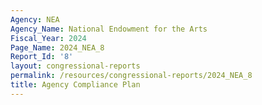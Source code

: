 ```yaml
---
Agency: NEA
Agency_Name: National Endowment for the Arts
Fiscal_Year: 2024
Page_Name: 2024_NEA_8
Report_Id: '8'
layout: congressional-reports
permalink: /resources/congressional-reports/2024_NEA_8
title: Agency Compliance Plan
---
```

